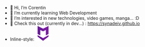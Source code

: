 - 👋 Hi, I’m Corentin
- 🌱 I’m currently learning Web Development 
- 👀 I’m interested in new technologies, video games, manga... :D
- 🔗 Check this out (currently in dev...) : <https://synadeiv.github.io>
- Inline-style: 
![alt text](https://github.com/adam-p/markdown-here/raw/master/src/common/images/icon48.png "Logo Title Text 1")
